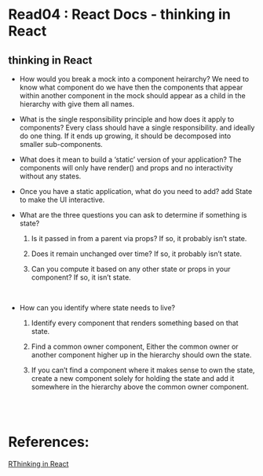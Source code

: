 # Read04 : React Docs - thinking in React

## thinking in React

- How would you break a mock into a component heirarchy?
  We need to know what component do we have then the components that appear within another component in the mock should appear as a child in the hierarchy with give them all names.
  <br/>

- What is the single responsibility principle and how does it apply to components?
  Every class should have a single responsibility. and ideally do one thing. If it ends up growing, it should be decomposed into smaller sub-components.
  <br/>

- What does it mean to build a ‘static’ version of your application?
  The components will only have render() and props and no interactivity without any states.
  <br/>

- Once you have a static application, what do you need to add?
  add State to make the UI interactive.
  <br/>

- What are the three questions you can ask to determine if something is state?

  1. Is it passed in from a parent via props? If so, it probably isn’t state.

  2. Does it remain unchanged over time? If so, it probably isn’t state.

  3. Can you compute it based on any other state or props in your component? If so, it isn’t state.

  <br/>

- How can you identify where state needs to live?

  1. Identify every component that renders something based on that state.

  2. Find a common owner component, Either the common owner or another component higher up in the hierarchy should own the state.

  3. If you can’t find a component where it makes sense to own the state, create a new component solely for holding the state and add it somewhere in the hierarchy above the common owner component.

<br/>

<br/>

# References:

[RThinking in React](https://reactjs.org/docs/thinking-in-react.html) <br/>
